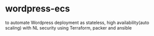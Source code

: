 # wordpress-ecs
to automate Wordpress deployment as stateless, high availability(auto scaling) with NL security using Terraform, packer and ansible
